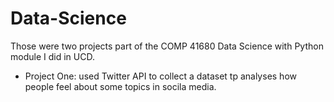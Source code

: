 # Data-Science

Those were two projects part of the COMP 41680 Data Science with Python module I did in UCD.
- Project One: used Twitter API to collect a dataset tp analyses how people feel about some topics in socila media.
